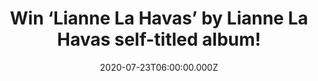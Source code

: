 ---
campaign-uuid: "c-c9a3abc1-1b55-42a9-bfa0-ffd2e0e8d19b"
type: "Competition"
category: "Music"
date: "2020-07-23T06:00:00.000Z"
end-date: "2020-08-23T23:59:00.000Z"
disable-form: false
is_promoted: false
has_entry_page: true
title: "Win ‘Lianne La Havas’ by Lianne La Havas self-titled album!"
competition-description: "<p>She’s back. The London singer Lianne La Havas is back\
  \ with her third self-titled album ‘Lianne La Havas’. An album of startling beauty\
  \ and insight-made entirely on her own terms which has been quite a journey. We\
  \ are giving away a copy of it and we want to give it away to you.</p>\n<p>Click\
  \ below and it could be yours now.</p>\n"
hero-header: "Win ‘Lianne La Havas’ by Lianne La Havas self-titled album!"
terms-confirmation: "N/A"
banner-img: "https://assets.expresslyapp.com/asset-43b37f08-5405-4ed2-80e6-b4ce62a5f343.jpg"
logo-left-href: "aaa.nme.com"
logo-left-image: "https://assets.expresslyapp.com/asset-56ae2b19-0882-429a-97bc-7c55d60e64a5.jpg"
logo-left-title: "NME AAA"
bg-image-hero: "https://assets.expresslyapp.com/asset-82e271e6-2dd0-485b-9ce4-6564998e5166.jpg"
bg-image-first: "https://assets.expresslyapp.com/asset-89296541-4b3c-4470-9d72-c6d3cd8bf750.jpg"
section1-content: "<p>‘Lianne La Havas’ is Lianne's third album and her first in five\
  \ years. An album of startling beauty and insight-made entirely on her own terms\
  \ which has been quite a journey. In one sense, geographically: La Havas spent a\
  \ lot of time moving back and forth between the UK and the States working on writing\
  \ and exploring her own identity. As a result, 'Lianne La Havas' feels spacious\
  \ and luminous.</p>\n"
entry-title: "Win ‘Lianne La Havas’ by Lianne La Havas self-titled album!"
entry-content: "<p>Enter the draw to win ‘Lianne La Havas’ by Lianne La Havas self-titled\
  \ album by completing the form below before 23:59 on the 23rd of August 2020.</p>\n"
has-winner: false
prize-description: "‘Lianne La Havas’ by Lianne La Havas self-titled album!"
special-conditions: "Multiple entries are allowed up to one every day.\r\n\r\nThis\
  \ competition is also available on: https://club.expressly.io/competitions/lianne-la-havas-cd"
country-restrictions:
- "GB"
---